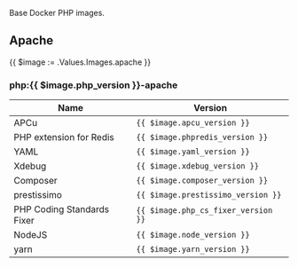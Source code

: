 Base Docker PHP images.

## Apache
{{ $image := .Values.Images.apache }}
### php:{{ $image.php_version }}-apache

| Name                       | Version                                         |
|----------------------------|-------------------------------------------------|
| APCu                       | `{{ $image.apcu_version }}`               |
| PHP extension for Redis    | `{{ $image.phpredis_version }}`           |
| YAML                       | `{{ $image.yaml_version }}`               |
| Xdebug                     | `{{ $image.xdebug_version }}`             |
| Composer                   | `{{ $image.composer_version }}`           |
| prestissimo                | `{{ $image.prestissimo_version }}`        |
| PHP Coding Standards Fixer | `{{ $image.php_cs_fixer_version }}`       |
| NodeJS                     | `{{ $image.node_version }}`               |
| yarn                       | `{{ $image.yarn_version }}`               |